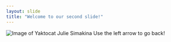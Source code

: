 ```yaml
---
layout: slide
title: "Welcome to our second slide!"
---
```

![Image of Yaktocat](https://octodex.github.com/images/yaktocat.png)
Julie Simakina
Use the left arrow to go back!
